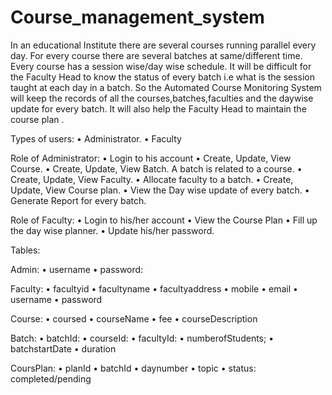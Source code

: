 # Course_management_system

In an educational  Institute there are several courses running parallel  every day. For every course there are several batches at same/different time. Every course has a session wise/day wise schedule. It will be difficult for the Faculty Head to know the status of every batch i.e what is the session taught at each day in a batch.
So the Automated Course Monitoring System will keep the records of all the courses,batches,faculties and the daywise update for every batch. It will also help the Faculty Head to maintain the course plan .

Types of users:
•	Administrator.
•	Faculty

Role of Administrator:
•	Login to his account
•	Create, Update, View Course.
•	Create, Update, View Batch. A batch is related to a course. 
•	Create, Update, View Faculty.
•	Allocate faculty to a batch.
•	Create, Update, View Course plan.
•	View the Day wise update of every batch.
•	Generate Report for every batch.

Role of Faculty:
•	Login to his/her account
•	View the Course Plan
•	Fill up the day wise planner.
•	Update his/her password.

Tables:

Admin:
•	username
•	password:

Faculty:
•	facultyid
•	facultyname
•	facultyaddress
•	mobile
•	email 
•	username
•	password

Course:
•	coursed
•	courseName
•	fee
•	courseDescription

Batch:
•	batchId:
•	courseId:
•	facultyId:
•	numberofStudents;
•	batchstartDate
•	duration 

CoursPlan:
•	planId
•	batchId
•	daynumber
•	topic
•	status: completed/pending
